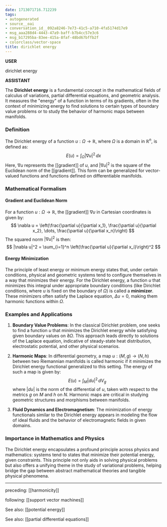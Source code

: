 ```yaml
---
date: 1713071716.712239
tags:
- autogenerated
- source__oai
- conversation_id__092a8246-7e73-41c5-a710-4fa5174d17e9
- msg_aaa288d4-4443-47a9-baff-b7b4cc57e3c6
- msg_b17295ba-83ee-415a-8faf-48bd67bffb2f
- colorclass/vector-space
title: dirichlet energy
---
```


**USER**

dirichlet energy


**ASSISTANT**

The **Dirichlet energy** is a fundamental concept in the mathematical fields of calculus of variations, partial differential equations, and geometric analysis. It measures the "energy" of a function in terms of its gradients, often in the context of minimizing energy to find solutions to certain types of boundary value problems or to study the behavior of harmonic maps between manifolds.

### Definition

The Dirichlet energy of a function $u : \Omega \to \mathbb{R}$, where $\Omega$ is a domain in $\mathbb{R}^n$, is defined as:
$$ E(u) = \int_{\Omega} |\nabla u|^2 \, dx $$
Here, $\nabla u$ represents the [[gradient]] of $u$, and $|\nabla u|^2$ is the square of the Euclidean norm of the [[gradient]]. This form can be generalized for vector-valued functions and functions defined on differentiable manifolds.

### Mathematical Formalism

#### Gradient and Euclidean Norm
For a function $u : \Omega \to \mathbb{R}$, the [[gradient]] $\nabla u$ in Cartesian coordinates is given by:
$$ \nabla u = \left(\frac{\partial u}{\partial x_1}, \frac{\partial u}{\partial x_2}, \dots, \frac{\partial u}{\partial x_n}\right) $$
The squared norm $|\nabla u|^2$ is then:
$$ |\nabla u|^2 = \sum_{i=1}^n \left(\frac{\partial u}{\partial x_i}\right)^2 $$

#### Energy Minimization
The principle of least energy or minimum energy states that, under certain conditions, physical and geometric systems tend to configure themselves in a way that minimizes their energy. For the Dirichlet energy, a function $u$ that minimizes this integral under appropriate boundary conditions (like Dirichlet conditions, where $u$ is fixed on the boundary of $\Omega$) is called a **minimizer**. These minimizers often satisfy the Laplace equation, $\Delta u = 0$, making them harmonic functions within $\Omega$.

### Examples and Applications

1. **Boundary Value Problems**: In the classical Dirichlet problem, one seeks to find a function $u$ that minimizes the Dirichlet energy while satisfying given boundary values on $\partial\Omega$. This approach leads directly to solutions of the Laplace equation, indicative of steady-state heat distribution, electrostatic potential, and other physical scenarios.

2. **Harmonic Maps**: In differential geometry, a map $u: (M, g) \to (N, h)$ between two Riemannian manifolds is called harmonic if it minimizes the Dirichlet energy functional generalized to this setting. The energy of such a map is given by:
   $$ E(u) = \int_M |du|^2 \, dV_g $$
   where $|du|$ is the norm of the differential of $u$, taken with respect to the metrics $g$ on $M$ and $h$ on $N$. Harmonic maps are critical in studying geometric structures and morphisms between manifolds.

3. **Fluid Dynamics and Electromagnetism**: The minimization of energy functionals similar to the Dirichlet energy appears in modeling the flow of ideal fluids and the behavior of electromagnetic fields in given domains.

### Importance in Mathematics and Physics

The Dirichlet energy encapsulates a profound principle across physics and mathematics: systems tend to states that minimize their potential energy, given constraints. This principle not only aids in solving physical problems but also offers a unifying theme in the study of variational problems, helping bridge the gap between abstract mathematical theories and tangible physical phenomena.


---

preceding: [[harmonicity]]  


following: [[support vector machines]]

See also: [[potential energy]]


See also: [[partial differential equations]]